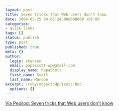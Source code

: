 ```yaml
---
layout: post
title: Seven tricks that Web users don't know
date: 2004-05-25 04:05:24.000000000 +02:00
categories:
- quick links
tags: []
status: publish
type: post
published: true
meta: {}
author:
  login: shanson
  email: papascott-wp@gmail.com
  display_name: PapaScott
  first_name: Scott
  last_name: Hanson
excerpt: !ruby/object:Hpricot::Doc
  options: {}
---
```

<p><a title="Pepilog" href="http://www.pepilog.de/artikel/seven-tricks-that-web-users-dont-know.htm">Via Pepilog: </a> <a title="They don't know all the secret shortcuts" href="http://www-106.ibm.com/developerworks/usability/library/us-tricks/?article=usr">Seven tricks that Web users don't know</a></p>
